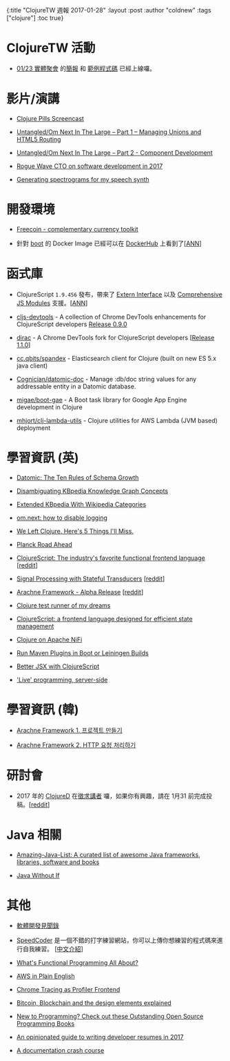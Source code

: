 {:title "ClojureTW 週報 2017-01-28"
:layout :post
:author "coldnew"
:tags  ["clojure"]
:toc true}

# ClojureTW 活動

* [01/23 實體聚會](https://www.meetup.com/Clojure-tw/events/236234639/) 的[簡報](https://lovecankill.com/talks/advanced-spec/advanced-spec.html) 和 [範例程式碼](https://github.com/cataska/spec-talks/blob/master/src/spec_talks/advanced.clj) 已經上線囉。

# 影片/演講

* [Clojure Pills Screencast](https://www.youtube.com/channel/UCH0CkLvbv6yEyrUnw9qujpQ)

* [Untangled/Om Next In The Large – Part 1 – Managing Unions and HTML5 Routing](https://www.youtube.com/watch?v=j-_itpXEo6w)

* [Untangled/Om Next In The Large – Part 2 - Component Development](https://www.youtube.com/watch?v=uxI2XVgdDBU)

* [Rogue Wave CTO on software development in 2017](https://www.youtube.com/watch?v=S1X-HUQioZM)

* [Generating spectrograms for my speech synth](https://www.youtube.com/watch?v=1VWrzvaLHMA&feature=youtu.be)

# 開發環境

* [Freecoin - complementary currency toolkit](http://freecoin.ch/)

* 針對 [boot](http://boot-clj.com) 的 Docker Image 已經可以在 [DockerHub](https://hub.docker.com/_/clojure/) 上看到了[[ANN](https://groups.google.com/forum/#!msg/clojure/dS57Po85Jjs/4ho6bbXhBAAJ)]

# 函式庫

* ClojureScript `1.9.456` 發布，帶來了 [Extern Interface](https://clojurescript.org/guides/externs) 以及 [Comprehensive JS Modules](https://clojurescript.org/guides/javascript-modules) 支援。[[ANN](https://groups.google.com/forum/#!msg/clojure/3YxkqjyAr28/ArWUfbohBgAJ)]

* [cljs-devtools](https://github.com/binaryage/cljs-devtools)  -  A collection of Chrome DevTools enhancements for ClojureScript developers [Release 0.9.0](https://github.com/binaryage/cljs-devtools/releases/tag/v0.9.0)

* [dirac](https://github.com/binaryage/dirac) -  A Chrome DevTools fork for ClojureScript developers [[Release 1.1.0](https://github.com/binaryage/dirac/releases/tag/v1.1.0)]

* [cc.qbits/spandex](https://github.com/mpenet/spandex) - Elasticsearch client for Clojure (built on new ES 5.x java client)

* [Cognician/datomic-doc](https://github.com/Cognician/datomic-doc) -  Manage :db/doc string values for any addressable entity in a Datomic database.

* [migae/boot-gae](https://github.com/migae/boot-gae) - A Boot task library for Google App Engine development in Clojure

* [mhjort/clj-lambda-utils](https://github.com/mhjort/clj-lambda-utils) - Clojure utilities for AWS Lambda (JVM based) deployment

# 學習資訊 (英)

* [Datomic: The Ten Rules of Schema Growth](http://blog.datomic.com/2017/01/the-ten-rules-of-schema-growth.html)

* [Disambiguating KBpedia Knowledge Graph Concepts](http://fgiasson.com/blog/index.php/2017/01/24/disambiguating-kbpedia-knowledge-graph-concepts/)

* [Extended KBpedia With Wikipedia Categories](http://fgiasson.com/blog/index.php/2017/01/10/extended-kbpedia-with-wikipedia-categories/)

* [om.next: how to disable logging](http://read.klipse.tech/om-next-how-to-disable-logging/)

* [We Left Clojure. Here's 5 Things I'll Miss.](https://dev.to/appcanary/we-left-clojure-heres-5-things-ill-miss)

* [Planck Road Ahead](http://blog.fikesfarm.com/posts/2017-01-22-planck-road-ahead.html)

* [ClojureScript: The industry's favorite functional frontend language](https://sekao.net/blog/industry.html) [[reddit](https://www.reddit.com/r/Clojure/comments/5pcbmi/clojurescript_the_industrys_favorite_functional/)]

* [Signal Processing with Stateful Transducers](http://exupero.org/hazard/post/signal-processing/) [[reddit](https://www.reddit.com/r/Clojure/comments/5pb6th/signal_processing_with_stateful_transducers/)]

* [Arachne Framework - Alpha Release](http://arachne-framework.org/posts/2017/alpha-release/) [[reddit](https://www.reddit.com/r/Clojure/comments/5p8kki/arachne_alpha_release/)]

* [Clojure test runner of my dreams](https://quanttype.net/posts/2017-01-26-clojure-test-runner-of-my-dreams.html)

* [ClojureScript: a frontend language designed for efficient state management](https://medium.com/@roman01la/clojurescript-a-frontend-language-designed-for-efficient-state-management-52f145c2fee3#.vnfvori4l)

* [Clojure on Apache NiFi](https://bigsolutions.io/2017/01/03/clojure-on-apache-nifi/)

* [Run Maven Plugins in Boot or Leiningen Builds](https://bigsolutions.io/2016/12/14/run-maven-plugins-in-boot-or-leiningen-builds/)

* [Better JSX with ClojureScript](https://medium.com/@roman01la/better-jsx-with-clojurescript-3920cd4cce42#.wu13qowja)

* ['Live' programming, server-side](https://juxt.pro/blog/posts/live-programming-websites.html)

# 學習資訊 (韓)

* [Arachne Framework 1. 프로젝트 만들기](http://clojure.kr/arachne-tutorials-creating-a-project)

* [Arachne Framework 2. HTTP 요청 처리하기](http://clojure.kr/arachne-tutorials-handling-http-requests)

# 研討會

* 2017 年的 [ClojureD](http://www.clojured.de/) 在[徵求講者](https://docs.google.com/forms/d/e/1FAIpQLSeQj3EzOYnYPoKrAueoHnETJ_yQpBmx4zrCHPQEgS1RL7P1CA/viewform?c=0&w=1) 囉，如果你有興趣，請在 1月31 前完成投稿。[[reddit](https://www.reddit.com/r/Clojure/comments/5pnzey/dutch_clojure_days_2017_update_final_call_for_rfp/)]

# Java 相關

* [Amazing-Java-List: A curated list of awesome Java frameworks, libraries, software and books](https://github.com/wtsxDev/Amazing-Java-List/)

* [Java Without If](http://ashtonkemerling.com/blog/2017/01/26/java-without-if/)

# 其他

* [軟體開發見聞錄](https://www.gitbook.com/book/ericyeh92094/self-reflection-and-insight-for-s-w-engineering/details)

* [SpeedCoder](http://www.speedcoder.net/) 是一個不錯的打字練習網站，你可以上傳你想練習的程式碼來進行自我練習。 [[中文介紹](https://free.com.tw/speedcoder/)]

* [What's Functional Programming All About?](http://www.lihaoyi.com/post/WhatsFunctionalProgrammingAllAbout.html)

* [AWS in Plain English](https://www.expeditedssl.com/aws-in-plain-english)

* [Chrome Tracing as Profiler Frontend](http://aras-p.info/blog/2017/01/23/Chrome-Tracing-as-Profiler-Frontend/)

* [Bitcoin, Blockchain and the design elements explained](https://techtake.info/2016/12/18/bitcoin-blockchain-and-the-design-elements-explained/)

* [New to Programming? Check out these Outstanding Open Source Programming Books](https://www.ossblog.org/books/)

* [An opinionated guide to writing developer resumes in 2017](https://medium.freecodecamp.com/how-to-write-a-good-resume-in-2017-b8ea9dfdd3b9#.9nat4bc0g)

* [A documentation crash course](https://hackernoon.com/a-documentation-crash-course-45006a85c15c#.sfv1dulwp)